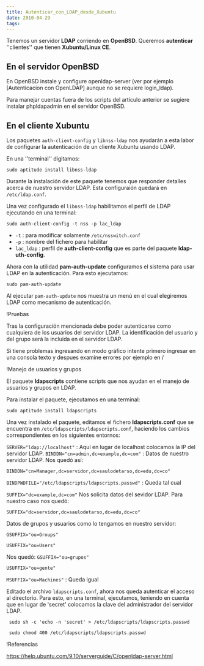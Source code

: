 ```yaml
---
title: Autenticar_con_LDAP_desde_Xubuntu
date: 2010-04-29
tags:
---
```

Tenemos un servidor **LDAP** corriendo en **OpenBSD**. Queremos **autenticar** ''clientes'' que tienen  **Xubuntu/Linux CE**.

## En el servidor OpenBSD

En OpenBSD instale y configure openldap-server (ver por ejemplo [Autenticacion con OpenLDAP] aunque no se requiere login_ldap).  

Para manejar cuentas fuera de los scripts del artículo anterior se sugiere instalar phpldapadmin en el servidor OpenBSD.

## En el cliente Xubuntu

Los paquetes ```auth-client-config``` y ```libnss-ldap``` nos ayudarán a esta labor de configurar la autenticación de un cliente Xubuntu usando LDAP. 

En una ''terminal'' digitamos:

```sudo aptitude install libnss-ldap```

Durante la instalación de este paquete tenemos que responder detalles acerca de nuestro servidor LDAP. Esta configuraión quedará en ```/etc/ldap.conf```.

Una vez configurado el ```libnss-ldap``` habilitamos el perfil de LDAP ejecutando en una terminal:


```sudo auth-client-config -t nss -p lac_ldap```

* ```-t``` : para modificar solamente ```/etc/nsswitch.conf```
* ```-p``` : nombre del fichero para habilitar
* ```lac_ldap``` : perfil de  **auth-client-config** que es parte del paquete **ldap-uth-config**.

Ahora con la utilidad **pam-auth-update** configuramos el sistema para usar LDAP en la autenticación. Para esto ejecutamos:

```sudo pam-auth-update```

Al ejecutar ```pam-auth-update``` nos muestra un menú en el cual elegiremos LDAP como mecanismo de autenticación.

!Pruebas

Tras la configuración mencionada debe poder autenticarse como cualquiera de los usuarios del servidor LDAP.  La identificación del usuario y del grupo será la incluida en el servidor LDAP.

Si tiene problemas ingresando en modo gráfico intente primero ingresar en una consola texto y despues examine errores por ejemplo en /

!Manejo de usuarios y grupos

El paquete **ldapscripts** contiene scripts que nos ayudan en el manejo de usuarios y grupos en LDAP.

Para instalar el paquete, ejecutamos en una terminal:

```sudo aptitude install ldapscripts```

Una vez instalado el paquete, editamos el fichero **ldapscripts.conf** que se encuentra en ```/etc/ldapscripts/ldapscripts.conf```, haciendo los cambios correspondientes en los siguientes entornos:


```SERVER="ldap://localhost"``` : Aquí en lugar de localhost colocamos la IP del servidor LDAP.
```BINDDN="cn=admin,dc=example,dc=com"``` : Datos de nuestro servidor LDAP. Nos quedó así:

```BINDDN="cn=Manager,dc=servidor,dc=saulodetarso,dc=edu,dc=co"```

```BINDPWDFILE="/etc/ldapscripts/ldapscripts.passwd"``` : Queda tal cual

```SUFFIX="dc=example,dc=com"```  Nos solicita datos del sevidor LDAP. Para nuestro caso nos quedó:

```SUFFIX="dc=servidor,dc=saulodetarso,dc=edu,dc=co"``` 

Datos de grupos y usuarios como lo tengamos en nuestro servidor:

```GSUFFIX="ou=Groups"``` 
   
```USUFFIX="ou=Users"```   

Nos quedó:
```GSUFFIX="ou=grupos"```   
 
```USUFFIX="ou=gente"``` 

```MSUFFIX="ou=Machines"``` : Queda igual

Editado el archivo ```ldapscripts.conf```, ahora nos queda autenticar el acceso al directorio. Para esto, en una terminal,  ejecutamos, teniendo en cuenta que en lugar de 'secret' colocamos la clave del administrador del servidor LDAP.

``` sudo sh -c 'echo -n 'secret' > /etc/ldapscripts/ldapscripts.passwd```

``` sudo chmod 400 /etc/ldapscripts/ldapscripts.passwd```


!Referencias

https://help.ubuntu.com/9.10/serverguide/C/openldap-server.html    





